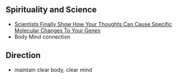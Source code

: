 ## Spirituality and Science

* [Scientists Finally Show How Your Thoughts Can Cause Specific Molecular Changes To Your Genes](http://www.tunedbody.com/scientists-finally-show-thoughts-can-cause-specific-molecular-changes-genes/#)
* Body Mind connection

## Direction

* maintain clear body, clear mind
